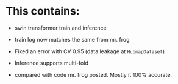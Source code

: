 # This contains:

* swin transformer train and inference

* train log now matches the same from mr. frog

* Fixed an error with CV 0.95 (data leakage at `HubmapDataset`)

* Inference supports multi-fold

* compared with code mr. frog posted. Mostly it 100% accurate.
